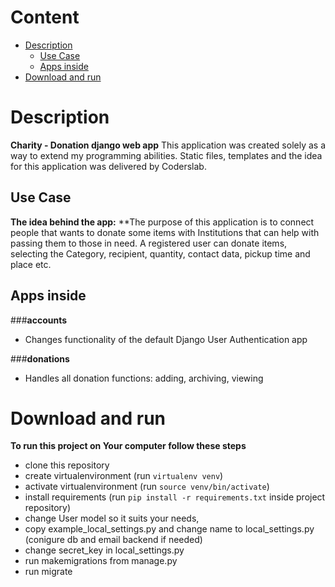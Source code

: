 # Content
* [Description](#description)
  * [Use Case](#use-case)
  * [Apps inside](#apps-inside)
* [Download and run](#download-and-run)

# Description
**Charity - Donation django web app**
This application was created solely as a way to extend my programming abilities.
Static files, templates and the idea for this application was delivered by Coderslab.

## Use Case
**The idea behind the app:**
**The purpose of this application is to connect people that wants to donate some items with Institutions that can help with passing them to those in need.
A registered user can donate items, selecting the Category, recipient, quantity, contact data, pickup time and place etc.

## Apps inside
###**accounts**
* Changes functionality of the default Django User Authentication app

###**donations**
* Handles all donation functions: adding, archiving, viewing

# Download and run
**To run this project on Your computer follow these steps**
* clone this repository
* create virtualenvironment (run `virtualenv venv`)
* activate virtualenvironment (run `source venv/bin/activate`)
* install requirements (run `pip install -r requirements.txt` inside project repository)
* change User model so it suits your needs,
* copy example_local_settings.py and change name to local_settings.py (conigure db and email backend if needed)
* change secret_key in local_settings.py
* run makemigrations from manage.py
* run migrate
